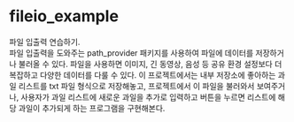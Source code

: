 # fileio_example
파일 입출력 연습하기.<br>
파일 입출력을 도와주는 path_provider 패키지를 사용하여 파일에 데이터를 저장하거나 불러올 수 있다. 파일을 사용하면 이미지, 긴 동영상, 음성 등 공유 환경 설정보다 더 복잡하고 다양한 데이터를 다룰 수 있다. 이 프로젝트에서는 내부 저장소에 좋아하는 과일 리스트를 txt 파일 형식으로 저장해놓고, 프로젝트에서 이 파일을 불러와서 보여주거나, 사용자가 과일 리스트에 새로운 과일을 추가로 입력하고 버튼을 누르면 리스트에 해당 과일이 추가되게 하는 프로그램을 구현해본다. 

